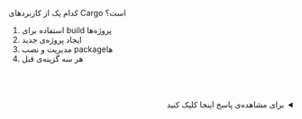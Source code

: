 کدام یک از کاربردهای Cargo است؟

1. استفاده برای build پروژه‌ها
2. ایجاد پروژه‌ی جدید
3. مدیریت و نصب packageها
4. هر سه گزینه‌ی قبل



<br />
<br />
<br />
<details dir="rtl">
  <summary>برای مشاهده‌ی پاسخ اینجا کلیک کنید</summary>
  
گزینه‌ی چهارم صحیح است.
  
</details>
